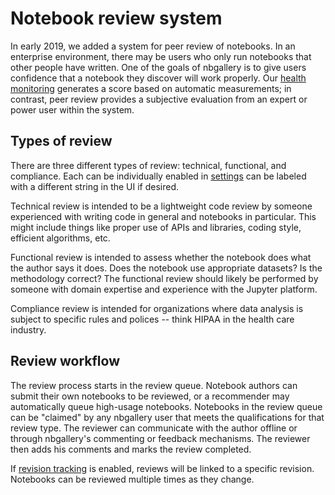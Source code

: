 # Notebook review system

In early 2019, we added a system for peer review of notebooks.  In an enterprise environment, there may be users who only run notebooks that other people have written.  One of the goals of nbgallery is to give users confidence that a notebook they discover will work properly.  Our [health monitoring](https://nbgallery.github.io/health_paper.html) generates a score based on automatic measurements; in contrast, peer review provides a subjective evaluation from an expert or power user within the system.

## Types of review

There are three different types of review: technical, functional, and compliance.  Each can be individually enabled in [settings](../config/settings.yml) can be labeled with a different string in the UI if desired.

Technical review is intended to be a lightweight code review by someone experienced with writing code in general and notebooks in particular.  This might include things like proper use of APIs and libraries, coding style, efficient algorithms, etc.

Functional review is intended to assess whether the notebook does what the author says it does.  Does the notebook use appropriate datasets?  Is the methodology correct?  The functional review should likely be performed by someone with domain expertise and experience with the Jupyter platform.

Compliance review is intended for organizations where data analysis is subject to specific rules and polices -- think HIPAA in the health care industry.

## Review workflow

The review process starts in the review queue.  Notebook authors can submit their own notebooks to be reviewed, or a recommender may automatically queue high-usage notebooks.  Notebooks in the review queue can be "claimed" by any nbgallery user that meets the qualifications for that review type.  The reviewer can communicate with the author offline or through nbgallery's commenting or feedback mechanisms.  The reviewer then adds his comments and marks the review completed.

If [revision tracking](revisions.md) is enabled, reviews will be linked to a specific revision.  Notebooks can be reviewed multiple times as they change.
